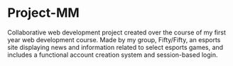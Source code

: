 # Project-MM
Collaborative web development project created over the course of my first year web development course. Made by my group, Fifty/Fifty, an esports site displaying news and information related to select esports games, and includes a functional account creation system and session-based login.
